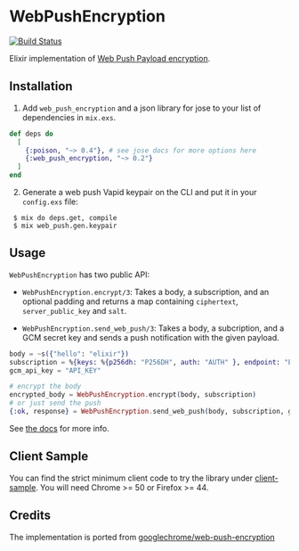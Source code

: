 # WebPushEncryption

[![Build Status](https://travis-ci.org/danhper/elixir-web-push-encryption.svg?branch=master)](https://travis-ci.org/danhper/elixir-web-push-encryption)

Elixir implementation of [Web Push Payload encryption](https://developers.google.com/web/updates/2016/03/web-push-encryption?hl=en).

## Installation

1. Add `web_push_encryption` and a json library for jose to your list of dependencies in `mix.exs`.

  ```elixir
  def deps do
    [
      {:poison, "~> 0.4"}, # see jose docs for more options here
      {:web_push_encryption, "~> 0.2"}
    ]
  end
  ```

2. Generate a web push Vapid keypair on the CLI and put it in your `config.exs` file:

```
 $ mix do deps.get, compile
 $ mix web_push.gen.keypair
```

## Usage

`WebPushEncryption` has two public API:

* `WebPushEncryption.encrypt/3`: Takes a body, a subscription, and an optional padding and returns a map containing `ciphertext`, `server_public_key` and `salt`.

* `WebPushEncryption.send_web_push/3`: Takes a body, a subcription, and a GCM secret key and sends a push notification with the given payload.

```elixir
body = ~s({"hello": "elixir"})
subscription = %{keys: %{p256dh: "P256DH", auth: "AUTH" }, endpoint: "ENDPOINT"}
gcm_api_key = "API_KEY"

# encrypt the body
encrypted_body = WebPushEncryption.encrypt(body, subscription)
# or just send the push
{:ok, response} = WebPushEncryption.send_web_push(body, subscription, gcm_api_key)
```

See [the docs](https://hexdocs.pm/web_push_encryption) for more info.

## Client Sample

You can find the strict minimum client code to try the library under [client-sample](./client-sample/).
You will need Chrome >= 50 or Firefox >= 44.

## Credits

The implementation is ported from [googlechrome/web-push-encryption](https://github.com/GoogleChrome/web-push-encryption)
